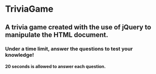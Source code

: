 # TriviaGame

## A trivia game created with the use of jQuery to manipulate the HTML document.

### Under a time limit, answer the questions to test your knowledge!
#### 20 seconds is allowed to answer each question.
